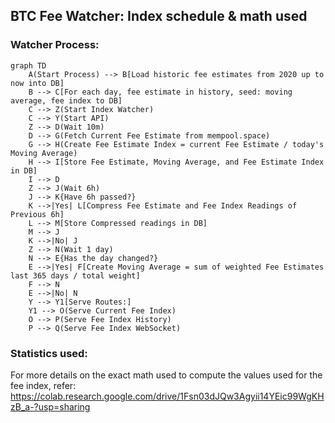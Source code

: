 ## BTC Fee Watcher: Index schedule & math used


### Watcher Process:

```mermaid
graph TD
    A(Start Process) --> B[Load historic fee estimates from 2020 up to now into DB]
    B --> C[For each day, fee estimate in history, seed: moving average, fee index to DB]
    C --> Z(Start Index Watcher)
    C --> Y(Start API)
    Z --> D(Wait 10m)
    D --> G(Fetch Current Fee Estimate from mempool.space)
    G --> H(Create Fee Estimate Index = current Fee Estimate / today's Moving Average)
    H --> I[Store Fee Estimate, Moving Average, and Fee Estimate Index in DB]
    I --> D
    Z --> J(Wait 6h)
    J --> K{Have 6h passed?}
    K -->|Yes| L[Compress Fee Estimate and Fee Index Readings of Previous 6h]
    L --> M[Store Compressed readings in DB]
    M --> J
    K -->|No| J
    Z --> N(Wait 1 day)
    N --> E{Has the day changed?}
    E -->|Yes| F[Create Moving Average = sum of weighted Fee Estimates last 365 days / total weight]
    F --> N
    E -->|No| N
    Y --> Y1[Serve Routes:]
    Y1 --> O(Serve Current Fee Index)
    O --> P(Serve Fee Index History)
    P --> Q(Serve Fee Index WebSocket)
```
### Statistics used:

For more details on the exact math used to compute the values used for the fee index, refer:
https://colab.research.google.com/drive/1Fsn03dJQw3Agyii14YEic99WgKHzB_a-?usp=sharing

